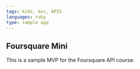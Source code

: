 ```yaml
---
tags: kids, mvc, APIS
languages: ruby
type: sample app
---
```


## Foursquare Mini

This is a sample MVP for the Foursquare API course.


